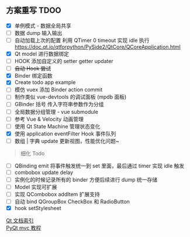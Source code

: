 ## 方案重写 TDOO

- [x] 单例模式 - 数据全局共享
- [ ] 数据 dump 输入输出
- [ ] 自动加载上次的配置 利用 QTimer 0 timeout 实现 idle 执行 https://doc.qt.io/qtforpython/PySide2/QtCore/QCoreApplication.html
- [x] Qt model 进行数据绑定
- [ ] HOOK 添加自定义的 setter getter updater
- [ ] ~~自动 Hook 尝试~~
- [x] Binder 绑定函数
- [x] Create todo app example
- [ ] 模仿 vuex 添加 Binder action commit
- [ ] 制作类似 vue-devtools 的调试面板 (mpdb 面板)
- [ ] GBinder 括号 传入字符串参数作为分组
- [ ] 全局数据分组管理 - vue submodule
- [ ] 参考 Vue & Velocity 动画管理
- [ ] 使用 Qt State Machine 管理状态变化
- [x] 使用 application eventFilter Hook 事件队列 
- [ ] 数组 | 字典 update 更新视图，性能优化问题~

> 细化 Todo

- [ ] QBinding emit 将事件触发统一到 set 里面，最后通过 timer 实现 idle 触发
- [ ] combobox update delay
- [ ] 实例化的时候记录所有的 binder 方便后续进行 dump 统一存储
- [ ] Model 实现可扩展
- [ ] 实现 QCombobox addItem 扩展支持
- [ ] 自动 bind QGroupBox CheckBox 和 RadioButton
- [x] hook setStylesheet

[Qt 文档索引](https://github.com/FXTD-ODYSSEY/MayaScript/blob/master/_QtDemo/_QtDoc/overviews.md)    
[PyQt mvc 教程](https://www.youtube.com/watch?v=2sRoLN337cs&list=PL8B63F2091D787896&index=2)    

